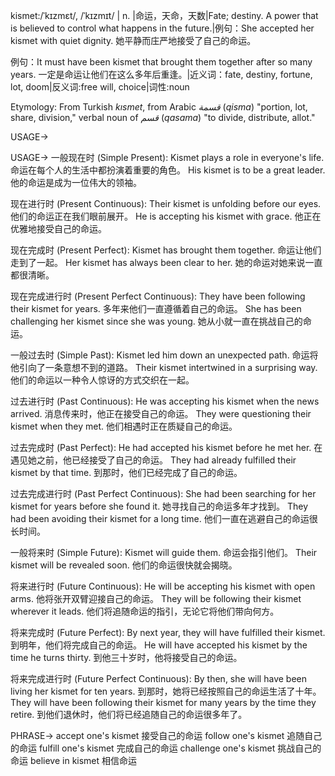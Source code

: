 kismet:/ˈkɪzmɛt/, /ˈkɪzmɪt/ | n. |命运，天命，天数|Fate; destiny.  A power that is believed to control what happens in the future.|例句：She accepted her kismet with quiet dignity. 她平静而庄严地接受了自己的命运。

例句：It must have been kismet that brought them together after so many years.  一定是命运让他们在这么多年后重逢。|近义词：fate, destiny, fortune, lot, doom|反义词:free will, choice|词性:noun

Etymology: From Turkish *kısmet*, from Arabic *قسمة* (*qisma*) "portion, lot, share, division," verbal noun of *قسم* (*qasama*) "to divide, distribute, allot."

USAGE->

USAGE->
一般现在时 (Simple Present):
Kismet plays a role in everyone's life.  命运在每个人的生活中都扮演着重要的角色。
His kismet is to be a great leader. 他的命运是成为一位伟大的领袖。


现在进行时 (Present Continuous):
Their kismet is unfolding before our eyes. 他们的命运正在我们眼前展开。
He is accepting his kismet with grace. 他正在优雅地接受自己的命运。


现在完成时 (Present Perfect):
Kismet has brought them together.  命运让他们走到了一起。
Her kismet has always been clear to her. 她的命运对她来说一直都很清晰。


现在完成进行时 (Present Perfect Continuous):
They have been following their kismet for years. 多年来他们一直遵循着自己的命运。
She has been challenging her kismet since she was young.  她从小就一直在挑战自己的命运。


一般过去时 (Simple Past):
Kismet led him down an unexpected path. 命运将他引向了一条意想不到的道路。
Their kismet intertwined in a surprising way. 他们的命运以一种令人惊讶的方式交织在一起。


过去进行时 (Past Continuous):
He was accepting his kismet when the news arrived.  消息传来时，他正在接受自己的命运。
They were questioning their kismet when they met. 他们相遇时正在质疑自己的命运。


过去完成时 (Past Perfect):
He had accepted his kismet before he met her. 在遇见她之前，他已经接受了自己的命运。
They had already fulfilled their kismet by that time. 到那时，他们已经完成了自己的命运。


过去完成进行时 (Past Perfect Continuous):
She had been searching for her kismet for years before she found it. 她寻找自己的命运多年才找到。
They had been avoiding their kismet for a long time. 他们一直在逃避自己的命运很长时间。


一般将来时 (Simple Future):
Kismet will guide them. 命运会指引他们。
Their kismet will be revealed soon. 他们的命运很快就会揭晓。


将来进行时 (Future Continuous):
He will be accepting his kismet with open arms. 他将张开双臂迎接自己的命运。
They will be following their kismet wherever it leads. 他们将追随命运的指引，无论它将他们带向何方。


将来完成时 (Future Perfect):
By next year, they will have fulfilled their kismet. 到明年，他们将完成自己的命运。
He will have accepted his kismet by the time he turns thirty. 到他三十岁时，他将接受自己的命运。


将来完成进行时 (Future Perfect Continuous):
By then, she will have been living her kismet for ten years. 到那时，她将已经按照自己的命运生活了十年。
They will have been following their kismet for many years by the time they retire. 到他们退休时，他们将已经追随自己的命运很多年了。


PHRASE->
accept one's kismet 接受自己的命运
follow one's kismet 追随自己的命运
fulfill one's kismet 完成自己的命运
challenge one's kismet 挑战自己的命运
believe in kismet 相信命运

